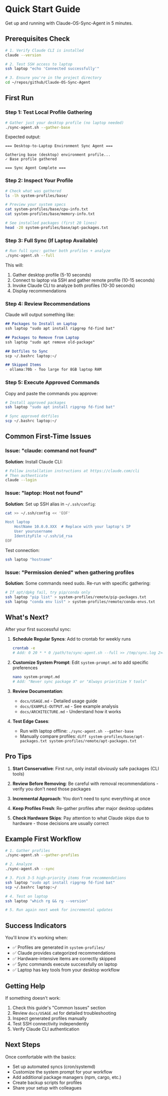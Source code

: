 # Quick Start Guide

Get up and running with Claude-OS-Sync-Agent in 5 minutes.

## Prerequisites Check

```bash
# 1. Verify Claude CLI is installed
claude --version

# 2. Test SSH access to laptop
ssh laptop "echo 'Connected successfully'"

# 3. Ensure you're in the project directory
cd ~/repos/github/Claude-OS-Sync-Agent
```

## First Run

### Step 1: Test Local Profile Gathering

```bash
# Gather just your desktop profile (no laptop needed)
./sync-agent.sh --gather-base
```

Expected output:
```
=== Desktop-to-Laptop Environment Sync Agent ===

Gathering base (desktop) environment profile...
✓ Base profile gathered

=== Sync Agent Complete ===
```

### Step 2: Inspect Your Profile

```bash
# Check what was gathered
ls -lh system-profiles/base/

# Preview your system specs
cat system-profiles/base/cpu-info.txt
cat system-profiles/base/memory-info.txt

# See installed packages (first 20 lines)
head -20 system-profiles/base/apt-packages.txt
```

### Step 3: Full Sync (If Laptop Available)

```bash
# Run full sync: gather both profiles + analyze
./sync-agent.sh --full
```

This will:
1. Gather desktop profile (5-10 seconds)
2. Connect to laptop via SSH and gather remote profile (10-15 seconds)
3. Invoke Claude CLI to analyze both profiles (10-30 seconds)
4. Display recommendations

### Step 4: Review Recommendations

Claude will output something like:

```markdown
## Packages to Install on Laptop
ssh laptop "sudo apt install ripgrep fd-find bat"

## Packages to Remove from Laptop
ssh laptop "sudo apt remove old-package"

## Dotfiles to Sync
scp ~/.bashrc laptop:~/

## Skipped Items
- ollama:70b - Too large for 8GB laptop RAM
```

### Step 5: Execute Approved Commands

Copy and paste the commands you approve:

```bash
# Install approved packages
ssh laptop "sudo apt install ripgrep fd-find bat"

# Sync approved dotfiles
scp ~/.bashrc laptop:~/
```

## Common First-Time Issues

### Issue: "claude: command not found"

**Solution**: Install Claude CLI:
```bash
# Follow installation instructions at https://claude.com/cli
# Then authenticate
claude --login
```

### Issue: "laptop: Host not found"

**Solution**: Set up SSH alias in `~/.ssh/config`:
```bash
cat >> ~/.ssh/config << 'EOF'

Host laptop
    HostName 10.0.0.XXX  # Replace with your laptop's IP
    User yourusername
    IdentityFile ~/.ssh/id_rsa
EOF
```

Test connection:
```bash
ssh laptop "hostname"
```

### Issue: "Permission denied" when gathering profiles

**Solution**: Some commands need sudo. Re-run with specific gathering:
```bash
# If apt/dpkg fail, try pip/conda only
ssh laptop "pip list" > system-profiles/remote/pip-packages.txt
ssh laptop "conda env list" > system-profiles/remote/conda-envs.txt
```

## What's Next?

After your first successful sync:

1. **Schedule Regular Syncs**: Add to crontab for weekly runs
   ```bash
   crontab -e
   # Add: 0 20 * * 0 /path/to/sync-agent.sh --full >> /tmp/sync.log 2>&1
   ```

2. **Customize System Prompt**: Edit `system-prompt.md` to add specific preferences
   ```bash
   nano system-prompt.md
   # Add: "Never sync package X" or "Always prioritize Y tools"
   ```

3. **Review Documentation**:
   - `docs/USAGE.md` - Detailed usage guide
   - `docs/EXAMPLE-OUTPUT.md` - See example analysis
   - `docs/ARCHITECTURE.md` - Understand how it works

4. **Test Edge Cases**:
   - Run with laptop offline: `./sync-agent.sh --gather-base`
   - Manually compare profiles: `diff system-profiles/base/apt-packages.txt system-profiles/remote/apt-packages.txt`

## Pro Tips

1. **Start Conservative**: First run, only install obviously safe packages (CLI tools)

2. **Review Before Removing**: Be careful with removal recommendations - verify you don't need those packages

3. **Incremental Approach**: You don't need to sync everything at once

4. **Keep Profiles Fresh**: Re-gather profiles after major desktop updates

5. **Check Hardware Skips**: Pay attention to what Claude skips due to hardware - those decisions are usually correct

## Example First Workflow

```bash
# 1. Gather profiles
./sync-agent.sh --gather-profiles

# 2. Analyze
./sync-agent.sh --sync

# 3. Pick 3-5 high-priority items from recommendations
ssh laptop "sudo apt install ripgrep fd-find bat"
scp ~/.bashrc laptop:~/

# 4. Test on laptop
ssh laptop "which rg && rg --version"

# 5. Run again next week for incremental updates
```

## Success Indicators

You'll know it's working when:
- ✅ Profiles are generated in `system-profiles/`
- ✅ Claude provides categorized recommendations
- ✅ Hardware-intensive items are correctly skipped
- ✅ Sync commands execute successfully on laptop
- ✅ Laptop has key tools from your desktop workflow

## Getting Help

If something doesn't work:
1. Check this guide's "Common Issues" section
2. Review `docs/USAGE.md` for detailed troubleshooting
3. Inspect generated profiles manually
4. Test SSH connectivity independently
5. Verify Claude CLI authentication

## Next Steps

Once comfortable with the basics:
- Set up automated syncs (cron/systemd)
- Customize the system prompt for your workflow
- Add additional package managers (npm, cargo, etc.)
- Create backup scripts for profiles
- Share your setup with colleagues
